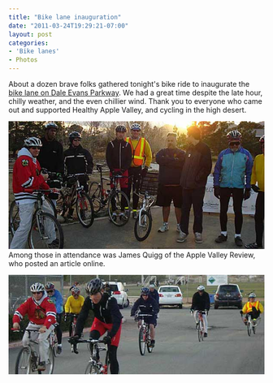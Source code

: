 ```yaml
---
title: "Bike lane inauguration"
date: "2011-03-24T19:29:21-07:00"
layout: post
categories:
- 'Bike lanes'
- Photos
---
```


About a dozen brave folks gathered tonight's bike ride to inaugurate the [bike lane on Dale Evans Parkway](/2010/12/07/dale-evans-bike-lane-kick-off/). We had a great time despite the late hour, chilly weather, and the even chillier wind. Thank you to everyone who came out and supported Healthy Apple Valley, and cycling in the high desert.

![group photo](/assets/img/2011/03/24-group.jpg)
Among those in attendance was James Quigg of the Apple Valley Review, who posted an article online.

![ride start](/assets/img/2011/03/24-take-off.jpg)